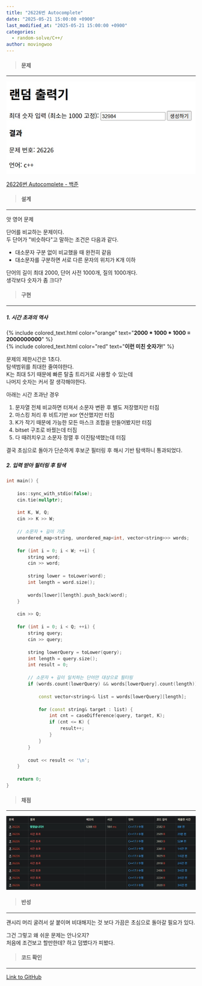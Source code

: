 ```yaml
---
title: "26226번 Autocomplete"
date: "2025-05-21 15:00:00 +0900"
last_modified_at: "2025-05-21 15:00:00 +0900"
categories: 
  - random-solve/C++/
author: movingwoo
---
```

> #### 문제  
---  
  
![img01](/assets/images/posts/random-solve/C++/2025-05-21-26226/img01.jpg)  
  
[26226번 Autocomplete - 백준](https://www.acmicpc.net/problem/26226)  
   
> #### 설계  
---  
  
앗 영어 문제  
  
단어를 비교하는 문제이다.  
두 단어가 "비슷하다"고 말하는 조건은 다음과 같다.  
- 대소문자 구분 없이 비교했을 때 완전히 같음  
- 대소문자를 구분하면 서로 다른 문자의 위치가 K개 이하  
  
단어의 길이 최대 2000, 단어 사전 1000개, 질의 1000개다.  
생각보다 숫자가 좀 크다?  
  
> #### 구현  
---  
  
##### 1. 시간 초과의 역사  
  
{% include colored_text.html color="orange" text="**2000 * 1000 * 1000 = 2000000000**" %}  
{% include colored_text.html color="red" text="**이런 미친 숫자가!**" %}  
  
문제의 제한시간은 1초다.  
탐색범위를 최대한 줄여야한다.  
K는 최대 5기 때문에 빠른 탈출 트리거로 사용할 수 있는데  
나머지 숫자는 커서 잘 생각해야한다.  
  
아래는 시간 초과난 경우  
1. 문자열 전체 비교하면 터져서 소문자 변환 후 별도 저장했지만 터짐  
2. 마스킹 처리 후 비트기반 xor 연산했지만 터짐  
3. K가 작기 때문에 가능한 모든 마스크 조합을 만들어봤지만 터짐  
4. bitset 구조로 바꿨는데 터짐  
5. 다 때려치우고 소문자 정렬 후 이진탐색했는데 터짐  
  
결국 초심으로 돌아가 단순하게 후보군 필터링 후 해시 기반 탐색하니 통과되었다.  
  
##### 2. 입력 받아 필터링 후 탐색  

```cpp
int main() {

    ios::sync_with_stdio(false);
    cin.tie(nullptr);

    int K, W, Q;
    cin >> K >> W;

    // 소문자 + 길이 기준
    unordered_map<string, unordered_map<int, vector<string>>> words;

    for (int i = 0; i < W; ++i) {
        string word;
        cin >> word;

        string lower = toLower(word);
        int length = word.size();

        words[lower][length].push_back(word);
    }

    cin >> Q;

    for (int i = 0; i < Q; ++i) {
        string query;
        cin >> query;

        string lowerQuery = toLower(query);
        int length = query.size();
        int result = 0;

        // 소문자 + 길이 일치하는 단어만 대상으로 필터링
        if (words.count(lowerQuery) && words[lowerQuery].count(length)) {

            const vector<string>& list = words[lowerQuery][length];

            for (const string& target : list) {
                int cnt = caseDifference(query, target, K);
                if (cnt <= K) {
                    result++;
                }
            }
        }

        cout << result << '\n';
    }

    return 0;
}
```
  
> #### 채점  
---  
  
![img02](/assets/images/posts/random-solve/C++/2025-05-21-26226/img02.jpg)  
  
> #### 반성  
---  
  
괜시리 머리 굴려서 살 붙이며 비대해지는 것 보다 가끔은 초심으로 돌아갈 필요가 있다.  
  
그건 그렇고 왜 쉬운 문제는 안나오지?  
처음에 조건보고 할만한데? 하고 덤볐다가 피봤다.  
  
> #### 코드 확인   
---  

[Link to GitHub](https://raw.githubusercontent.com/movingwoo/movingwoo-snippets/refs/heads/main/random-solve/C%2B%2B/2025-05-21-26226.cpp)

